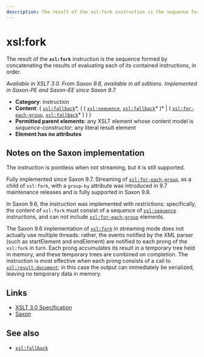 ```yaml
---
description: The result of the xsl:fork instruction is the sequence formed by concatenating the results of evaluating each of its contained instructions, in order
---
```


# xsl:fork

The result of the **`xsl:fork`** instruction is the sequence formed by concatenating the results of evaluating each of its contained instructions, in order.

_Available in XSLT 3.0. From Saxon 9.8, available in all editions. Implemented in Saxon-PE and Saxon-EE since Saxon 9.7._

- **Category**: instruction
- **Content**: ( [`xsl:fallback`](xsl-fallback.md)\*, ( ( [`xsl:sequence`](xsl-sequence.md), [`xsl:fallback`](xsl-fallback.md)\* )\* | ( [`xsl:for-each-group`](xsl-for-each-group.md), [`xsl:fallback`](xsl-fallback.md)\* ) ) )
- **Permitted parent elements**: any XSLT element whose content model is _sequence-constructor_; any literal result element
- **Element has no attributes**

## Notes on the Saxon implementation

The instruction is pointless when not streaming, but it is still supported.

Fully implemented since Saxon 9.7. Streaming of [`xsl:for-each-group`](xsl-for-each-group.md), as a child of `xsl:fork`, with a `group-by` attribute was introduced in 9.7 maintenance releases and is fully supported in Saxon 9.8.

In Saxon 9.6, the instruction was implemented with restrictions: specifically, the content of `xsl:fork` must consist of a sequence of [`xsl:sequence`](xsl-sequence.md) instructions, and can not include [`xsl:for-each-group`](xsl-for-each-group.md) elements.

The Saxon 9.6 implementation of [`xsl:fork`](xsl-fork.md) in streaming mode does not actually use multiple threads: rather, the events notified by the XML parser (such as startElement and endElement) are notified to each prong of the `xsl:fork` in turn. Each prong accumulates its result in a temporary tree held in memory, and these temporary trees are combined on completion. The instruction is most effective when each prong consists of a call to [`xsl:result-document`](xsl-result-document.md); in this case the output can immediately be serialized, leaving no temporary data in memory.

## Links

- [XSLT 3.0 Specification](http://www.w3.org/TR/xslt-30/#element-fork)
- [Saxon](http://saxonica.com/documentation/index.html#!xsl-elements/fork)

## See also

- [`xsl:fallback`](xsl-fallback.md)
